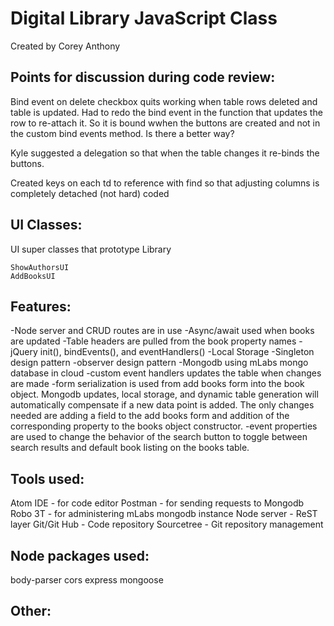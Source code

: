 # Digital Library JavaScript Class

Created by Corey Anthony

## Points for discussion during code review:

Bind event on delete checkbox quits working when table rows deleted and table is updated.  Had to redo the bind event in the function that updates the row to re-attach it.  So it is bound wwhen the buttons are created and not in the custom bind events method.  Is there a better way?

Kyle suggested a delegation so that when the table changes it re-binds the buttons.

Created keys on each td to reference with find so that adjusting columns is completely detached (not hard) coded

## UI Classes:

UI super classes that prototype Library

```
ShowAuthorsUI
AddBooksUI
```
## Features:
-Node server and CRUD routes are in use
-Async/await used when books are updated
-Table headers are pulled from the book property names
-jQuery init(), bindEvents(), and eventHandlers()
-Local Storage
-Singleton design pattern
-observer design pattern
-Mongodb using mLabs mongo database in cloud
-custom event handlers updates the table when changes are made
-form serialization is used from add books form into the book object.  Mongodb updates, local storage, and dynamic table generation will automatically compensate if a new data point is added.  The only changes needed are adding a field to the add books form and addition of the corresponding property to the books object constructor.
-event properties are used to change the behavior of the search button to toggle between search results and default book listing on the books table.

## Tools used:
Atom IDE - for code editor
Postman - for sending requests to Mongodb
Robo 3T - for administering mLabs mongodb instance
Node server - ReST layer
Git/Git Hub - Code repository
Sourcetree - Git repository management

## Node packages used:
body-parser
cors
express
mongoose

## Other:
